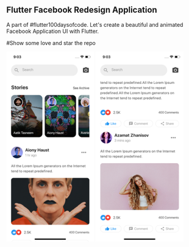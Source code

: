 ## Flutter Facebook Redesign Application

A part of #flutter100daysofcode. Let's create a beautiful and animated Facebook Application UI with Flutter.

#Show some love and star the repo




<img src="assets/screenshot/one.png" height="500em"/>&nbsp;<img src="assets/screenshot/two.png" height="500em" />
